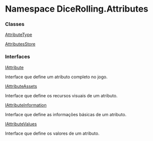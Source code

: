 # <a id="DiceRolling_Attributes"></a> Namespace DiceRolling.Attributes

### Classes

 [AttributeType](DiceRolling.Attributes.AttributeType.md)

 [AttributesStore](DiceRolling.Attributes.AttributesStore.md)

### Interfaces

 [IAttribute](DiceRolling.Attributes.IAttribute.md)

Interface que define um atributo completo no jogo.

 [IAttributeAssets](DiceRolling.Attributes.IAttributeAssets.md)

Interface que define os recursos visuais de um atributo.

 [IAttributeInformation](DiceRolling.Attributes.IAttributeInformation.md)

Interface que define as informações básicas de um atributo.

 [IAttributeValues](DiceRolling.Attributes.IAttributeValues.md)

Interface que define os valores de um atributo.

